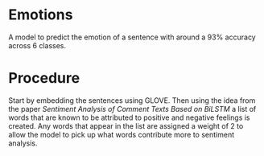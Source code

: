 # Emotions
A model to predict the emotion of a sentence with around a 93% accuracy across 6 classes.
# Procedure
Start by embedding the sentences using GLOVE.  Then using the idea from the paper _Sentiment Analysis
of Comment Texts Based on BiLSTM_ a list of words that are known to be attributed to positive and negative
feelings is created.  Any words that appear in the list are assigned a weight of 2 to allow the model to pick
up what words contribute more to sentiment analysis.
